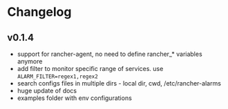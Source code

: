 # Changelog

## v0.1.4
 - support for rancher-agent, no need to define rancher_* variables anymore
 - add filter to monitor specific range of services. use `ALARM_FILTER=regex1,regex2`
 - search configs files in multiple dirs - local dir, cwd, /etc/rancher-alarms
 - huge update of docs
 - examples folder with env configurations
